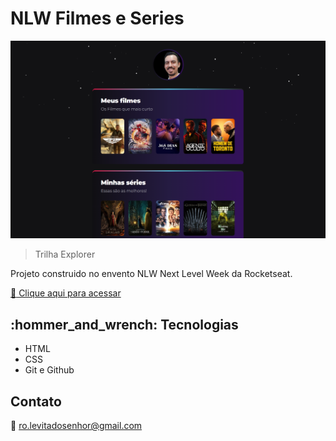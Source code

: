 # NLW Filmes e Series

![preview](./.github/preview.png)


> Trilha Explorer

Projeto construido no envento NLW Next Level Week da Rocketseat.

[:link: Clique aqui para acessar](https://rodrigoapoliveira.github.io/nlw-films-and-series/)

## :hommer_and_wrench: Tecnologias

- HTML
- CSS
- Git e Github

## Contato

:email: ro.levitadosenhor@gmail.com


